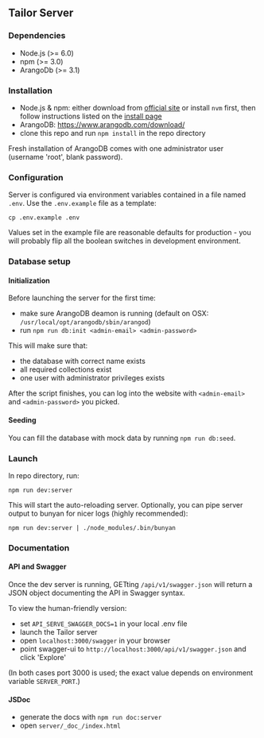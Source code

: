 ## Tailor Server
### Dependencies
* Node.js (>= 6.0)
* npm (>= 3.0)
* ArangoDb (>= 3.1)

### Installation
* Node.js & npm: either download from [official site](https://nodejs.org/en/download/)
or install `nvm` first, then follow instructions listed on the
[install page](https://github.com/creationix/nvm/blob/master/README.markdown#installation)
* ArangoDB: https://www.arangodb.com/download/
* clone this repo and run `npm install` in the repo directory

Fresh installation of ArangoDB comes with one administrator user (username 'root',
blank password).

### Configuration
Server is configured via environment variables contained in a file named `.env`.
Use the `.env.example` file as a template:
```
cp .env.example .env
```
Values set in the example file are reasonable defaults for production - you will
probably flip all the boolean switches in development environment.

### Database setup
#### Initialization
Before launching the server for the first time:
* make sure ArangoDB deamon is running (default on OSX: `/usr/local/opt/arangodb/sbin/arangod`)
* run `npm run db:init <admin-email> <admin-password>`

This will make sure that:
* the database with correct name exists
* all required collections exist
* one user with administrator privileges exists

After the script finishes, you can log into the website with `<admin-email>`
and `<admin-password>` you picked.

#### Seeding
You can fill the database with mock data by running `npm run db:seed`.

### Launch
In repo directory, run:
```
npm run dev:server
```
This will start the auto-reloading server. Optionally, you can pipe server
output to bunyan for nicer logs (highly recommended):
```
npm run dev:server | ./node_modules/.bin/bunyan
```

### Documentation
#### API and Swagger
Once the dev server is running, GETting `/api/v1/swagger.json` will return a
JSON object documenting the API in Swagger syntax.

To view the human-friendly version:
* set `API_SERVE_SWAGGER_DOCS=1` in your local .env file
* launch the Tailor server
* open `localhost:3000/swagger` in your browser
* point swagger-ui to `http://localhost:3000/api/v1/swagger.json` and click
'Explore'

(In both cases port 3000 is used; the exact value depends on environment
variable `SERVER_PORT`.)

#### JSDoc
* generate the docs with `npm run doc:server`
* open `server/_doc_/index.html`

